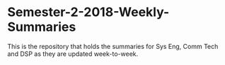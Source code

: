 # Semester-2-2018-Weekly-Summaries
This is the repository that holds the summaries for Sys Eng, Comm Tech and DSP as they are updated week-to-week.
